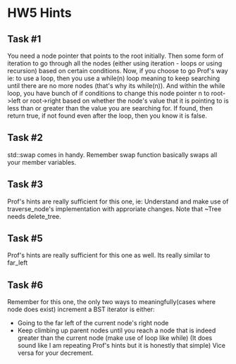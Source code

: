 # HW5 Hints

## Task #1
You need a node pointer that points to the root initially. Then some form of iteration to go through all the nodes (either using iteration - loops or using recursion) based on certain conditions.
Now, if you choose to go Prof's way ie: to use a loop, then you use a while(n) loop meaning to keep searching until there are no more nodes (that's why its while(n)). And within the while loop, you have bunch of if conditions to change this node pointer n to root->left or root->right based on whether the node's value that it is pointing to is less than or greater than the value you are searching for. If found, then return true, if not found even after the loop, then you know it is false.

## Task #2
std::swap comes in handy. Remember swap function basically swaps all your member variables.

## Task #3
Prof's hints are really sufficient for this one, ie: Understand and make use of traverse_node's implementation with approriate changes. Note that ~Tree needs delete_tree.

## Task #5
Prof's hints are really sufficient for this one as well. Its really similar to far_left

## Task #6
Remember for this one, the only two ways to meaningfully(cases where node does exist) increment a BST iterator is either:
- Going to the far left of the current node's right node
- Keep climbing up parent nodes until you reach a node that is indeed greater than the current node (make use of loop like while)
(It does sound like I am repeating Prof's hints but it is honestly that simple)
Vice versa for your decrement.
